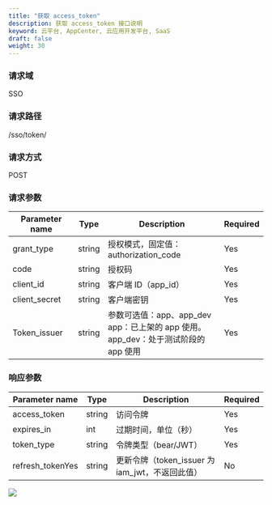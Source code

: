 ```yaml
---
title: "获取 access_token"
description: 获取 access_token 接口说明
keyword: 云平台, AppCenter, 云应用开发平台, SaaS
draft: false
weight: 30
---
```


### 请求域

SSO

### 请求路径

/sso/token/

### 请求方式

POST

### 请求参数

| Parameter name | Type   | Description                                                  | Required |
| -------------- | ------ | ------------------------------------------------------------ | -------- |
| grant_type     | string | 授权模式，固定值：authorization_code                         | Yes      |
| code           | string | 授权码                                                       | Yes      |
| client_id      | string | 客户端 ID（app_id）                                          | Yes      |
| client_secret  | string | 客户端密钥                                                   | Yes      |
| Token_issuer   | string | 参数可选值：app、app_dev<br />app：已上架的 app 使用。<br />app_dev：处于测试阶段的 app 使用 | Yes      |

### 响应参数

| Parameter name   | Type   | Description                                     | Required |
| ---------------- | ------ | ----------------------------------------------- | -------- |
| access_token     | string | 访问令牌                                        | Yes      |
| expires_in       | int    | 过期时间，单位（秒）                            | Yes      |
| token_type       | string | 令牌类型（bear/JWT）                            | Yes      |
| refresh_tokenYes | string | 更新令牌（token_issuer 为 iam_jwt，不返回此值） | No       |

![](/appcenter/dev-platform/_images/um_spi_post.png)
